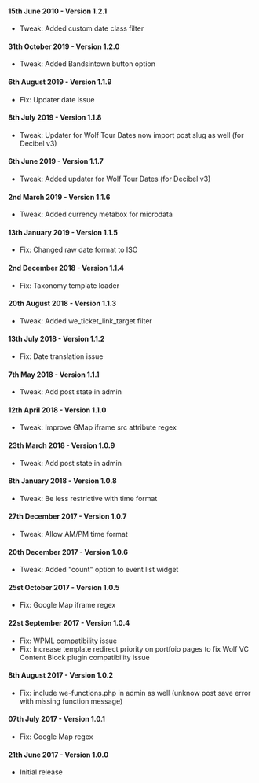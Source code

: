 #### 15th June 2010 - Version 1.2.1

* Tweak: Added custom date class filter

#### 31th October 2019 - Version 1.2.0

* Tweak: Added Bandsintown button option

#### 6th August 2019 - Version 1.1.9

* Fix: Updater date issue

#### 8th July 2019 - Version 1.1.8

* Tweak: Updater for Wolf Tour Dates now import post slug as well (for Decibel v3)

#### 6th June 2019 - Version 1.1.7

* Tweak: Added updater for Wolf Tour Dates (for Decibel v3)

#### 2nd March 2019 - Version 1.1.6

* Tweak: Added currency metabox for microdata

#### 13th January 2019 - Version 1.1.5

* Fix: Changed raw date format to ISO

#### 2nd December 2018 - Version 1.1.4

* Fix: Taxonomy template loader

#### 20th August 2018 - Version 1.1.3

* Tweak: Added we_ticket_link_target filter

#### 13th July 2018 - Version 1.1.2

* Fix: Date translation issue

#### 7th May 2018 - Version 1.1.1

* Tweak: Add post state in admin

#### 12th April 2018 - Version 1.1.0

* Tweak: Improve GMap iframe src attribute regex

#### 23th March 2018 - Version 1.0.9

* Tweak: Add post state in admin

#### 8th January 2018 - Version 1.0.8

* Tweak: Be less restrictive with time format

#### 27th December 2017 - Version 1.0.7

* Tweak: Allow AM/PM time format

#### 20th December 2017 - Version 1.0.6

* Tweak: Added "count" option to event list widget

#### 25st October 2017 - Version 1.0.5

* Fix: Google Map iframe regex

#### 22st September 2017 - Version 1.0.4

* Fix: WPML compatibility issue
* Fix: Increase template redirect priority on portfoio pages to fix Wolf VC Content Block plugin compatibility issue

#### 8th August 2017 - Version 1.0.2

* Fix: include we-functions.php in admin as well (unknow post save error with missing function message)

#### 07th July 2017 - Version 1.0.1

* Fix: Google Map regex

#### 21th June 2017 - Version 1.0.0

* Initial release